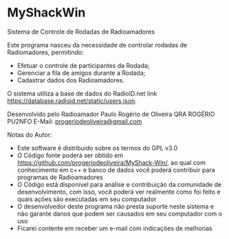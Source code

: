 # MyShackWin
Sistema de Controle de Rodadas de Radioamadores

Este programa nasceu da necessidade de controlar rodadas de Radiomadores, permitindo:
- Efetuar o controle de participantes da Rodada;
- Gerenciar a fila de amigos durante a Rodada;
- Cadastrar dados dos Radioamadores.

O sistema utiliza a base de dados do RadioID.net link https://database.radioid.net/static/users.json.

Desenvolvido pelo Radioamador Paulo Rogério de Oliveira
QRA ROGÉRIO PU2NFO
E-Mail: progeriodeoliveira@gmail.com

Notas do Autor:
- Este software é distribuido sobre os termos do GPL v3.0
- O Código fonte poderá ser obtido em https://github.com/progeriodeoliveira/MyShack-Win/, ao qual com conhecimento em c++ e banco de dados você poderá contribuir para programas de Radioamadores
- O Código está disponível para análise e contribuição da comunidade de desenvolvimento, com isso, você poderá ver realmente como foi feito e quais ações são executadas em seu computador
- O desenvolvedor deste programa não presta suporte neste sistema e não garante danos que podem ser causados em seu computador com o uso
- Ficarei contente em receber um  e-mail com indicações de melhorias
